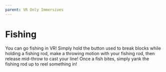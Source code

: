 ```yaml
---
parent: VR Only Immersives
---
```



# Fishing

You can go fishing in VR! Simply hold the button used to break blocks while holding a fishing rod, make a throwing motion with your fishing rod, then release mid-throw to cast your line! Once a fish bites, simply yank the fishing rod up to reel something in!